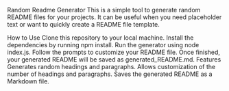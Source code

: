 Random Readme Generator
This is a simple tool to generate random README files for your projects. It can be useful when you need placeholder text or want to quickly create a README file template.

How to Use
Clone this repository to your local machine.
Install the dependencies by running npm install.
Run the generator using node index.js.
Follow the prompts to customize your README file.
Once finished, your generated README will be saved as generated_README.md.
Features
Generates random headings and paragraphs.
Allows customization of the number of headings and paragraphs.
Saves the generated README as a Markdown file.